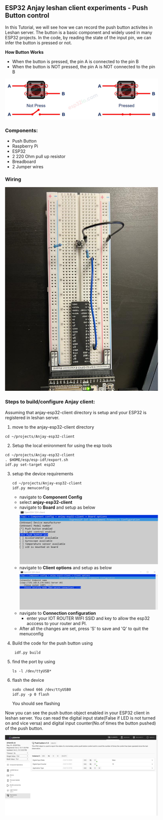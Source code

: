## ESP32 Anjay leshan client experiments - Push Button control

In this Tutorial, we will see how we can record the push button activites in Leshan server. The button is a basic component and widely used in many ESP32 projects. In the code, by reading the state of the input pin, we can infer the button is pressed or not.

**How Button Works**
- When the button is pressed, the pin A is connected to the pin B
- When the button is NOT pressed, the pin A is NOT connected to the pin B

![button](Img_Directory/esp32-how-button-works.jpg) 

### Components:

- Push Button
- Raspberry Pi
- ESP32
- 2 220 Ohm pull up resistor
- Breadboard
- 2 Jumper wires

### Wiring 

![circuit](Img_Directory/pushbutton_circuit.jpeg) 

### Steps to build/configure Anjay client:

Assuming that anjay-esp32-client directory is setup and your ESP32 is registered in leshan server. 

1. move to the anjay-esp32-client directory
```
cd ~/projects/Anjay-esp32-client
```

2. Setup the local enironment for using the esp tools
```
cd ~/projects/Anjay-esp32-client
. $HOME/esp/esp-idf/export.sh
idf.py set-target esp32 
```
3. setup the device requirements
     ```
     cd ~/projects/Anjay-esp32-client
     idf.py menuconfig
     ```
     - navigate to **Component Config**
     - select **anjay-esp32-client**
     - navigate to **Board** and setup as below      
         ![pushpin](Img_Directory/pushpin.png) 
     - navigate to **Client options** and setup as below    
     	![client_options](Img_Directory/client_options.png) 
     -  navigate to **Connection configuration**
         - enter your IOT ROUTER WIFI SSID and key to allow the esp32 acccess to your router and PI.
     - After all the changes are set, press 'S' to save and 'Q' to quit the menuconfig 
4. Build the code for the push button using
    
    ```
     idf.py build
     ```
5. find the port by using

   ```
   ls -l /dev/ttyUSB*
   ```

6. flash the device  
     ```
     sudo chmod 666 /dev/ttyUSB0
     idf.py -p 0 flash
     ```
     You should see flashing
 
Now you can see the push button object enabled in your ESP32 client in leshan server. You can read the digital input state(False if LED is not turned on and vice versa) and digital input counter(No.of times the button pushed) of the push button. 

![Push_button](Img_Directory/Push_button.png) 

 
